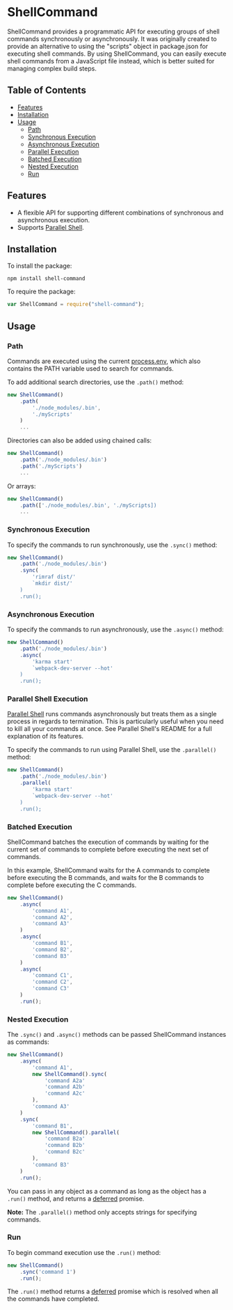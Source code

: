 <!-- Copyright 2015. Author: Jeffrey Hing. All Rights Reserved. MIT License -->  

# ShellCommand

ShellCommand provides a programmatic API for executing groups of shell 
commands synchronously or asynchronously. It was originally created to
provide an alternative to using the "scripts" object in package.json for 
executing shell commands. By using ShellCommand, you can easily execute 
shell commands from a JavaScript file instead, which is better suited for 
managing complex build steps.

## Table of Contents

- [Features](#features)
- [Installation](#installation)
- [Usage](#usage)
    - [Path](#path)
    - [Synchronous Execution](#synchronous-execution)
    - [Asynchronous Execution](#Asynchronous-execution)
    - [Parallel Execution](#Parallel-execution)
    - [Batched Execution](#Batched-execution)
    - [Nested Execution](#Nested-execution)
    - [Run](#run)

## Features

* A flexible API for supporting different combinations of synchronous
and asynchronous execution.
* Supports [Parallel Shell](https://www.npmjs.com/package/parallelshell).

## Installation

To install the package:

    npm install shell-command
    
To require the package:    

```javascript
var ShellCommand = require("shell-command");
```    
## Usage

### Path

Commands are executed using the current
[process.env](https://nodejs.org/api/process.html#process_process_env),
which also contains the PATH variable used to search for commands.

To add additional search directories, use the `.path()` method:

```javascript
new ShellCommand()
    .path(
        './node_modules/.bin',
        './myScripts'
    )
    ...
```

Directories can also be added using chained calls:

```javascript
new ShellCommand()
    .path('./node_modules/.bin')
    .path('./myScripts')
    ...
```

Or arrays:

```javascript
new ShellCommand()
    .path(['./node_modules/.bin', './myScripts])
    ...
```    
### Synchronous Execution

To specify the commands to run synchronously, use the `.sync()` method:

```javascript
new ShellCommand()
    .path('./node_modules/.bin')
    .sync(
        'rimraf dist/'
        `mkdir dist/'
    )
    .run();
```

### Asynchronous Execution

To specify the commands to run asynchronously, use the `.async()` method:

```javascript
new ShellCommand()
    .path('./node_modules/.bin')
    .async(
        'karma start'
        `webpack-dev-server --hot'
    )
    .run();
```

### Parallel Shell Execution

[Parallel Shell](https://www.npmjs.com/package/parallelshell) 
runs commands asynchronously but treats them as a single 
process in regards to termination. This is particularly useful when you 
need to kill all your commands at once. See Parallel Shell's README for a 
full explanation of its features.

To specify the commands to run using Parallel Shell, 
use the `.parallel()` method:

```javascript
new ShellCommand()
    .path('./node_modules/.bin')
    .parallel(
        'karma start'
        `webpack-dev-server --hot'
    )
    .run();
```

### Batched Execution

ShellCommand batches the execution of commands by waiting for the current set 
of commands to complete before executing the next set of commands.

In this example, ShellCommand waits for the A commands to complete
before executing the B commands, and waits for the B commands to complete
before executing the C commands.

```javascript
new ShellCommand()
    .async(
        'command A1',
        'command A2',
        'command A3'
    )
    .async(
        'command B1',
        'command B2',
        'command B3'
    )
    .async(
        'command C1',
        'command C2',
        'command C3'
    )
    .run();
```



### Nested Execution

The `.sync()` and `.async()` methods can be passed ShellCommand instances
as commands:

```javascript
new ShellCommand()
    .async(
        'command A1',
        new ShellCommand().sync(
            'command A2a' 
            'command A2b' 
            'command A2c' 
        ),
        'command A3'
    )
    .sync(
        'command B1',
        new ShellCommand().parallel(
            'command B2a' 
            'command B2b' 
            'command B2c' 
        ),
        'command B3'
    )
    .run();
```

You can pass in any object as a command as long as the
object has a `.run()` method, and returns a 
[deferred](https://www.npmjs.com/package/deferred) promise.

**Note:** The `.parallel()` method only accepts strings for specifying commands.

### Run

To begin command execution use the `.run()` method:

```javascript
new ShellCommand()
    .sync('command 1')
    .run();
```    

The `.run()` method returns a 
[deferred](https://www.npmjs.com/package/deferred) promise which is resolved
when all the commands have completed. 

